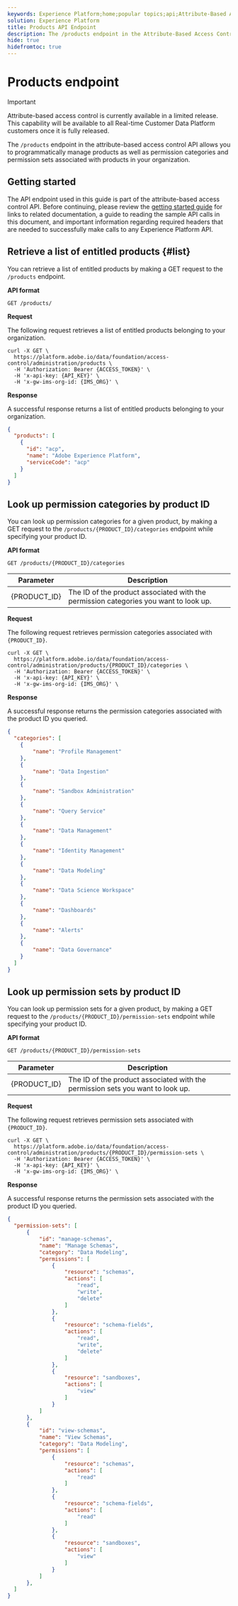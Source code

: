```yaml
---
keywords: Experience Platform;home;popular topics;api;Attribute-Based Access Control;attribute-based access control
solution: Experience Platform
title: Products API Endpoint
description: The /products endpoint in the Attribute-Based Access Control API allows you to  programmatically manage products in Adobe Experience Platform.
hide: true
hidefromtoc: true
---
```

# Products endpoint

>[!IMPORTANT]
>
>Attribute-based access control is currently available in a limited release. This capability will be available to all Real-time Customer Data Platform customers once it is fully released.

The `/products` endpoint in the attribute-based access control API allows you to programmatically manage products as well as permission categories and permission sets associated with products in your organization.

## Getting started

The API endpoint used in this guide is part of the attribute-based access control API. Before continuing, please review the [getting started guide](./getting-started.md) for links to related documentation, a guide to reading the sample API calls in this document, and important information regarding required headers that are needed to successfully make calls to any Experience Platform API.

## Retrieve a list of entitled products {#list}

You can retrieve a list of entitled products by making a GET request to the `/products` endpoint.

**API format**

```http
GET /products/
```

**Request**

The following request retrieves a list of entitled products belonging to your organization.

```shell
curl -X GET \
  https://platform.adobe.io/data/foundation/access-control/administration/products \
  -H 'Authorization: Bearer {ACCESS_TOKEN}' \
  -H 'x-api-key: {API_KEY}' \
  -H 'x-gw-ims-org-id: {IMS_ORG}' \
```

**Response**

A successful response returns a list of entitled products belonging to your organization.

```json
{
  "products": [
    {
      "id": "acp",
      "name": "Adobe Experience Platform",
      "serviceCode": "acp"
    }
  ]
}
```

## Look up permission categories by product ID 

You can look up permission categories for a given product, by making a GET request to the `/products/{PRODUCT_ID}/categories` endpoint while specifying your product ID.

**API format**

```http
GET /products/{PRODUCT_ID}/categories
```

| Parameter | Description |
| --- | --- |
| {PRODUCT_ID} | The ID of the product associated with the permission categories you want to look up. |

**Request**

The following request retrieves permission categories associated with `{PRODUCT_ID}`.

```shell
curl -X GET \
  https://platform.adobe.io/data/foundation/access-control/administration/products/{PRODUCT_ID}/categories \
  -H 'Authorization: Bearer {ACCESS_TOKEN}' \
  -H 'x-api-key: {API_KEY}' \
  -H 'x-gw-ims-org-id: {IMS_ORG}' \
```

**Response**

A successful response returns the permission categories associated with the product ID you queried.

```json
{
  "categories": [
    {
        "name": "Profile Management"
    },
    {
        "name": "Data Ingestion"
    },
    {
        "name": "Sandbox Administration"
    },
    {
        "name": "Query Service"
    },
    {
        "name": "Data Management"
    },
    {
        "name": "Identity Management"
    },
    {
        "name": "Data Modeling"
    },
    {
        "name": "Data Science Workspace"
    },
    {
        "name": "Dashboards"
    },
    {
        "name": "Alerts"
    },
    {
        "name": "Data Governance"
    }
  ]
}
```

## Look up permission sets by product ID

You can look up permission sets for a given product, by making a GET request to the `/products/{PRODUCT_ID}/permission-sets` endpoint while specifying your product ID.

**API format**

```http
GET /products/{PRODUCT_ID}/permission-sets
```

| Parameter | Description |
| --- | --- |
| {PRODUCT_ID} | The ID of the product associated with the permission sets you want to look up. |

**Request**

The following request retrieves permission sets associated with `{PRODUCT_ID}`.

```shell
curl -X GET \
  https://platform.adobe.io/data/foundation/access-control/administration/products/{PRODUCT_ID}/permission-sets \
  -H 'Authorization: Bearer {ACCESS_TOKEN}' \
  -H 'x-api-key: {API_KEY}' \
  -H 'x-gw-ims-org-id: {IMS_ORG}' \
```

**Response**

A successful response returns the permission sets associated with the product ID you queried.

```json
{
  "permission-sets": [
      {
          "id": "manage-schemas",
          "name": "Manage Schemas",
          "category": "Data Modeling",
          "permissions": [
              {
                  "resource": "schemas",
                  "actions": [
                      "read",
                      "write",
                      "delete"
                  ]
              },
              {
                  "resource": "schema-fields",
                  "actions": [
                      "read",
                      "write",
                      "delete"
                  ]
              },
              {
                  "resource": "sandboxes",
                  "actions": [
                      "view"
                  ]
              }
          ]
      },
      {
          "id": "view-schemas",
          "name": "View Schemas",
          "category": "Data Modeling",
          "permissions": [
              {
                  "resource": "schemas",
                  "actions": [
                      "read"
                  ]
              },
              {
                  "resource": "schema-fields",
                  "actions": [
                      "read"
                  ]
              },
              {
                  "resource": "sandboxes",
                  "actions": [
                      "view"
                  ]
              }
          ]
      },
  ]
}
```

